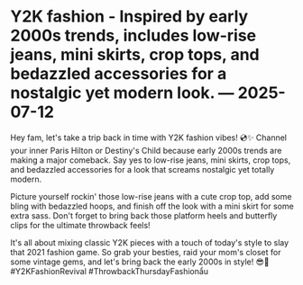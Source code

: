 # Y2K fashion - Inspired by early 2000s trends, includes low-rise jeans, mini skirts, crop tops, and bedazzled accessories for a nostalgic yet modern look. — 2025-07-12

Hey fam, let's take a trip back in time with Y2K fashion vibes! 💿✨ Channel your inner Paris Hilton or Destiny's Child because early 2000s trends are making a major comeback. Say yes to low-rise jeans, mini skirts, crop tops, and bedazzled accessories for a look that screams nostalgic yet totally modern. 

Picture yourself rockin' those low-rise jeans with a cute crop top, add some bling with bedazzled hoops, and finish off the look with a mini skirt for some extra sass. Don't forget to bring back those platform heels and butterfly clips for the ultimate throwback feels! 

It's all about mixing classic Y2K pieces with a touch of today's style to slay that 2021 fashion game. So grab your besties, raid your mom's closet for some vintage gems, and let's bring back the early 2000s in style! 😎🦋 #Y2KFashionRevival #ThrowbackThursdayFashionẩu